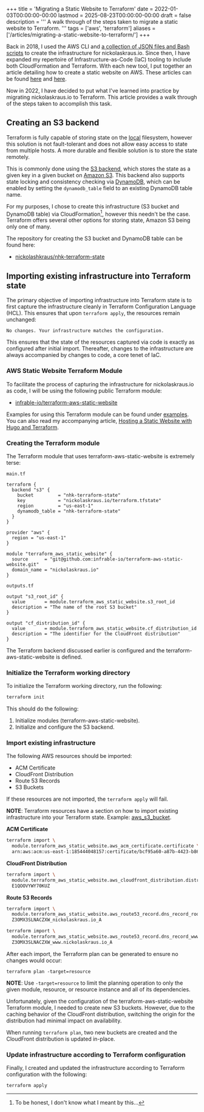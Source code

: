 +++
title = 'Migrating a Static Website to Terraform'
date = 2022-01-03T00:00:00-00:00
lastmod = 2025-08-23T00:00:00-00:00
draft = false
description = '''
A walk through of the steps taken to migrate a static website to Terraform.
'''
tags = ['aws', 'terraform']
aliases = ['/articles/migrating-a-static-website-to-terraform/']
+++

Back in 2018, I used the AWS CLI and [a collection of JSON files and Bash
scripts][a collection of JSON files and Bash scripts] to create the
infrastructure for nickolaskraus.io. Since then, I have expanded my repertoire
of Infrastructure-as-Code (IaC) tooling to include both CloudFormation and
Terraform. With each new tool, I put together an article detailing how to
create a static website on AWS. These articles can be found [here][Hosting
a Static Website with Hugo and CloudFormation] and [here][Hosting a Static
Website with Hugo and Terraform].

Now in 2022, I have decided to put what I've learned into practice by migrating
nickolaskraus.io to Terraform. This article provides a walk through of the
steps taken to accomplish this task.

## Creating an S3 backend

Terraform is fully capable of storing state on the [local][local] filesystem,
however this solution is not fault-tolerant and does not allow easy access to
state from multiple hosts. A more durable and flexible solution is to store the
state remotely.

This is commonly done using the [S3 backend][S3 backend], which stores the
state as a given key in a given bucket on [Amazon S3][Amazon S3]. This backend
also supports state locking and consistency checking via [DynamoDB][DynamoDB],
which can be enabled by setting the `dynamodb_table` field to an existing
DynamoDB table name.

For my purposes, I chose to create this infrastructure (S3 bucket and DynamoDB
table) via CloudFormation[^1], however this needn't be the case. Terraform
offers several other options for storing state, Amazon S3 being only one of
many.

The repository for creating the S3 bucket and DynamoDB table can be found here:
- [nickolashkraus/nhk-terraform-state][nickolashkraus/nhk-terraform-state]

## Importing existing infrastructure into Terraform state

The primary objective of importing infrastructure into Terraform state is to
first capture the infrastructure cleanly in Terraform Configuration Language
(HCL). This ensures that upon `terraform apply`, the resources remain
unchanged:

```
No changes. Your infrastructure matches the configuration.
```

This ensures that the state of the resources captured via code is exactly as
configured after initial import. Thereafter, changes to the infrastructure are
always accompanied by changes to code, a core tenet of IaC.

### AWS Static Website Terraform Module

To facilitate the process of capturing the infrastructure for nickolaskraus.io
as code, I will be using the following public Terraform module:
- [infrable-io/terraform-aws-static-website][infrable-io/terraform-aws-static-website]

Examples for using this Terraform module can be found under
[examples][examples]. You can also read my accompanying article, [Hosting
a Static Website with Hugo and Terraform][Hosting a Static Website with Hugo
and Terraform].

### Creating the Terraform module

The Terraform module that uses terraform-aws-static-website is extremely terse:

`main.tf`

```hcl
terraform {
  backend "s3" {
    bucket         = "nhk-terraform-state"
    key            = "nickolaskraus.io/terraform.tfstate"
    region         = "us-east-1"
    dynamodb_table = "nhk-terraform-state"
  }
}

provider "aws" {
  region = "us-east-1"
}

module "terraform_aws_static_website" {
  source      = "git@github.com:infrable-io/terraform-aws-static-website.git"
  domain_name = "nickolaskraus.io"
}
```

`outputs.tf`

```hcl
output "s3_root_id" {
  value       = module.terraform_aws_static_website.s3_root_id
  description = "The name of the root S3 bucket"
}

output "cf_distribution_id" {
  value       = module.terraform_aws_static_website.cf_distribution_id
  description = "The identifier for the CloudFront distribution"
}
```

The Terraform backend discussed earlier is configured and the
terraform-aws-static-website is defined.

### Initialize the Terraform working directory

To initialize the Terraform working directory, run the following:

```bash
terraform init
```

This should do the following:

1. Initialize modules (terraform-aws-static-website).
2. Initialize and configure the S3 backend.

### Import existing infrastructure

The following AWS resources should be imported:

- ACM Certificate
- CloudFront Distribution
- Route 53 Records
- S3 Buckets

If these resources are not imported, the `terraform apply` will fail.

**NOTE**: Terraform resources have a section on how to import existing
infrastructure into your Terraform state. Example:
[aws_s3_bucket][aws_s3_bucket].

**ACM Certificate**

```bash
terraform import \
  module.terraform_aws_static_website.aws_acm_certificate.certificate \
  arn:aws:acm:us-east-1:185444048157:certificate/bcf95a60-a87b-4423-b860-6a5924fead18
```

**CloudFront Distribution**

```bash
terraform import \
  module.terraform_aws_static_website.aws_cloudfront_distribution.distribution \
  E1QOOVYWY70KUZ
```

**Route 53 Records**

```bash
terraform import \
  module.terraform_aws_static_website.aws_route53_record.dns_record_root \
  Z3OMX3SLNACZXW_nickolaskraus.io_A
```

```bash
terraform import \
  module.terraform_aws_static_website.aws_route53_record.dns_record_www \
  Z3OMX3SLNACZXW_www.nickolaskraus.io_A
```

After each import, the Terraform plan can be generated to ensure no changes
would occur:

```
terraform plan -target=resource
```

**NOTE**: Use `-target=resource` to limit the planning operation to only the
given module, resource, or resource instance and all of its dependencies.

Unfortunately, given the configuration of the terraform-aws-static-website
Terraform module, I needed to create new S3 buckets. However, due to the
caching behavior of the CloudFront distribution, switching the origin for the
distribution had minimal impact on availability.

When running `terraform plan`, two new buckets are created and the CloudFront
distribution is updated in-place.

### Update infrastructure according to Terraform configuration

Finally, I created and updated the infrastructure according to Terraform
configuration with the following:

```
terraform apply
```

[^1]: To be honest, I don't know what I meant by this...

[a collection of JSON files and Bash scripts]: https://github.com/nickolashkraus/nickolaskraus-io/tree/11c438a71905697bdb5fcd172fed95aa3d1cbf8a/.aws
[Hosting a Static Website with Hugo and CloudFormation]: https://nickolaskraus.io/posts/hosting-a-static-website-with-hugo-and-cloudformation/
[Hosting a Static Website with Hugo and Terraform]: https://nickolaskraus.io/posts/hosting-a-static-website-with-hugo-and-terraform/
[local]: https://www.terraform.io/language/settings/backends/local
[S3 backend]: https://www.terraform.io/language/settings/backends/s3
[Amazon S3]: https://aws.amazon.com/s3
[DynamoDB]: https://aws.amazon.com/dynamodb
[nickolashkraus/nhk-terraform-state]: https://github.com/nickolashkraus/nhk-terraform-state
[infrable-io/terraform-aws-static-website]: https://github.com/infrable-io/terraform-aws-static-website
[examples]: https://github.com/infrable-io/terraform-aws-static-website/tree/master/examples
[aws_s3_bucket]: https://registry.terraform.io/providers/hashicorp/aws/latest/docs/resources/s3_bucket#import
